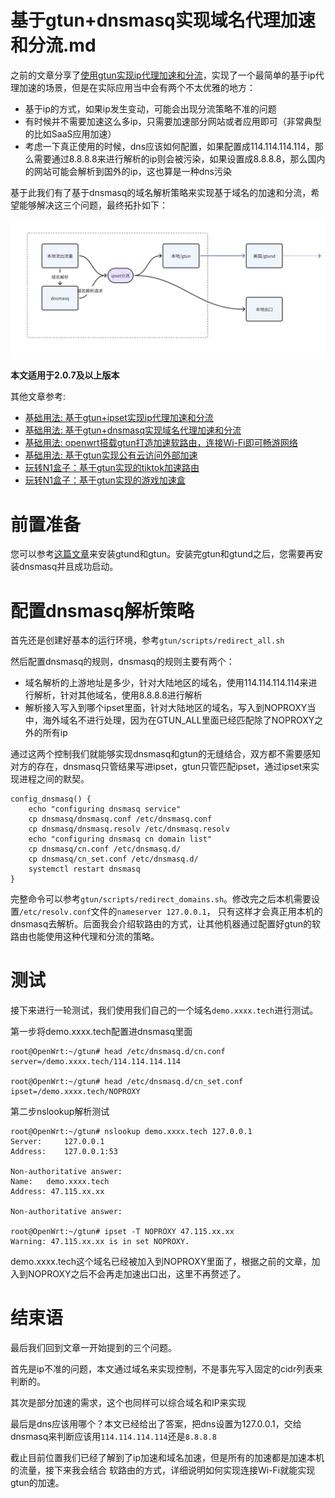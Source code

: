 # 基于gtun+dnsmasq实现域名代理加速和分流.md

之前的文章分享了[使用gtun实现ip代理加速和分流](./基础用法:基于gtun+ipset实现ip代理加速和分流.md)，实现了一个最简单的基于ip代理加速的场景，但是在实际应用当中会有两个不太优雅的地方：

- 基于ip的方式，如果ip发生变动，可能会出现分流策略不准的问题
- 有时候并不需要加速这么多ip，只需要加速部分网站或者应用即可（非常典型的比如SaaS应用加速）
- 考虑一下真正使用的时候，dns应该如何配置，如果配置成114.114.114.114，那么需要通过8.8.8.8来进行解析的ip则会被污染，如果设置成8.8.8.8，那么国内的网站可能会解析到国外的ip，这也算是一种dns污染

基于此我们有了基于dnsmasq的域名解析策略来实现基于域名的加速和分流，希望能够解决这三个问题，最终拓扑如下：

![img.png](assets/domain_acc_topology.png)

**本文适用于2.0.7及以上版本**

其他文章参考:

- [基础用法: 基于gtun+ipset实现ip代理加速和分流](./基础用法:基于gtun+ipset实现ip代理加速和分流.md)
- [基础用法: 基于gtun+dnsmasq实现域名代理加速和分流](./基础用法:基于gtun+dnsmasq实现域名代理加速和分流.md)
- [基础用法: openwrt搭载gtun打造加速软路由，连接Wi-Fi即可畅游网络](./基础用法:openwrt搭载gtun打造加速软路由，连接Wi-Fi即可畅游网络.md)
- [基础用法: 基于gtun实现公有云访问外部加速](./基础用法:基于gtun实现公有云访问外部加速.md)
- [玩转N1盒子：基于gtun实现的tiktok加速路由](./玩转N1盒子:基于gtun实现的tiktok加速路由.md)
- [玩转N1盒子：基于gtun实现的游戏加速盒](./玩转N1盒子:基于gtun实现的游戏加速盒.md)

# 前置准备
您可以参考[这篇文章](./基础用法:基于gtun+ipset实现ip代理加速和分流.md)来安装gtund和gtun。安装完gtun和gtund之后，您需要再安装dnsmasq并且成功启动。

# 配置dnsmasq解析策略

首先还是创建好基本的运行环境，参考`gtun/scripts/redirect_all.sh`

然后配置dnsmasq的规则，dnsmasq的规则主要有两个：
 
- 域名解析的上游地址是多少，针对大陆地区的域名，使用114.114.114.114来进行解析，针对其他域名，使用8.8.8.8进行解析
- 解析接入写入到哪个ipset里面，针对大陆地区的域名，写入到NOPROXY当中，海外域名不进行处理，因为在GTUN_ALL里面已经匹配除了NOPROXY之外的所有ip

通过这两个控制我们就能够实现dnsmasq和gtun的无缝结合，双方都不需要感知对方的存在，dnsmasq只管结果写进ipset，gtun只管匹配ipset，通过ipset来实现进程之间的默契。

```shell
config_dnsmasq() {
    echo "configuring dnsmasq service"
    cp dnsmasq/dnsmasq.conf /etc/dnsmasq.conf
    cp dnsmasq/dnsmasq.resolv /etc/dnsmasq.resolv
    echo "configuring dnsmasq cn domain list"
    cp dnsmasq/cn.conf /etc/dnsmasq.d/
    cp dnsmasq/cn_set.conf /etc/dnsmasq.d/
    systemctl restart dnsmasq
}

```

完整命令可以参考`gtun/scripts/redirect_domains.sh`。修改完之后本机需要设置`/etc/resolv.conf`文件的`nameserver 127.0.0.1`，
只有这样才会真正用本机的dnsmasq去解析。后面我会介绍软路由的方式，让其他机器通过配置好gtun的软路由也能使用这种代理和分流的策略。

# 测试
接下来进行一轮测试，我们使用我们自己的一个域名`demo.xxxx.tech`进行测试。

第一步将demo.xxxx.tech配置进dnsmasq里面

```shell
root@OpenWrt:~/gtun# head /etc/dnsmasq.d/cn.conf
server=/demo.xxxx.tech/114.114.114.114

root@OpenWrt:~/gtun# head /etc/dnsmasq.d/cn_set.conf
ipset=/demo.xxxx.tech/NOPROXY
```

第二步nslookup解析测试

```shell
root@OpenWrt:~/gtun# nslookup demo.xxxx.tech 127.0.0.1
Server:		127.0.0.1
Address:	127.0.0.1:53

Non-authoritative answer:
Name:	demo.xxxx.tech
Address: 47.115.xx.xx

Non-authoritative answer:

root@OpenWrt:~/gtun# ipset -T NOPROXY 47.115.xx.xx
Warning: 47.115.xx.xx is in set NOPROXY.
```

demo.xxxx.tech这个域名已经被加入到NOPROXY里面了，根据之前的文章，加入到NOPROXY之后不会再走加速出口出，这里不再赘述了。

# 结束语
最后我们回到文章一开始提到的三个问题。

首先是ip不准的问题，本文通过域名来实现控制，不是事先写入固定的cidr列表来判断的。

其次是部分加速的需求，这个也同样可以综合域名和IP来实现

最后是dns应该用哪个？本文已经给出了答案，把dns设置为127.0.0.1，交给dnsmasq来判断应该用`114.114.114.114`还是`8.8.8.8`

截止目前位置我们已经了解到了ip加速和域名加速，但是所有的加速都是加速本机的流量，接下来我会结合 软路由的方式，详细说明如何实现连接Wi-Fi就能实现gtun的加速。
